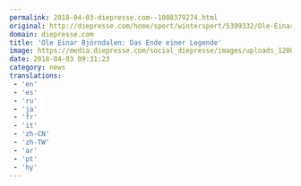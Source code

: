 ```yaml
---
permalink: 2018-04-03-diepresse.com--1008379274.html
original: http://diepresse.com/home/sport/wintersport/5399332/Ole-Einar-Bjoerndalen_Das-Ende-einer-Legende?from=rss
domain: diepresse.com
title: 'Ole Einar Björndalen: Das Ende einer Legende'
image: https://media.diepresse.com/social_diepresse/images/uploads_1200/3/2/4/5399332/Ole-Einar-Bjrndalen-Norwegen_1522747568868692_v0_l.jpg
date: 2018-04-03 09:31:23
category: news
translations: 
 - 'en'
 - 'es'
 - 'ru'
 - 'ja'
 - 'fr'
 - 'it'
 - 'zh-CN'
 - 'zh-TW'
 - 'ar'
 - 'pt'
 - 'hy'
---
```


